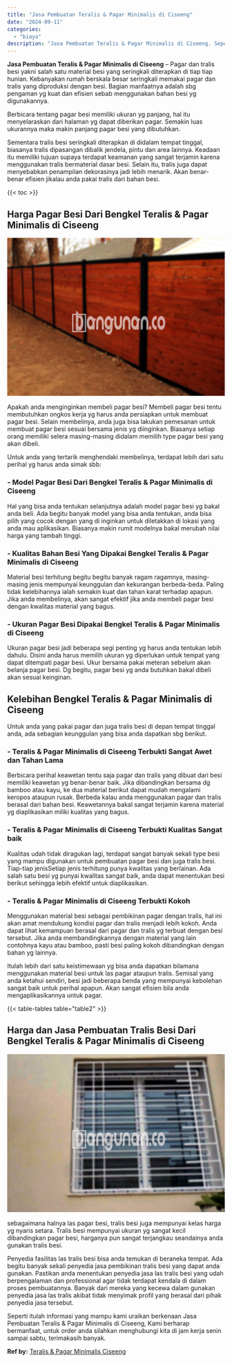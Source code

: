 ```yaml
---
title: "Jasa Pembuatan Teralis & Pagar Minimalis di Ciseeng"
date: "2024-09-11"
categories: 
  - "biaya"
description: "Jasa Pembuatan Teralis & Pagar Minimalis di Ciseeng. Seperti itulah informasi yang mampu kami uraikan berkenaan Jasa Pembuatan Teralis & Pagar Minimalis di C..."
---
```


**Jasa Pembuatan Teralis & Pagar Minimalis di Ciseeng** – Pagar dan tralis besi yakni salah satu material besi yang seringkali diterapkan di tiap tiap hunian. Kebanyakan rumah berskala besar seringkali memakai pagar dan tralis yang diproduksi dengan besi. Bagian manfaatnya adalah sbg pengaman yg kuat dan efisien sebab menggunakan bahan besi yg digunakannya.

Berbicara tentang pagar besi memiliki ukuran yg panjang, hal itu menyelaraskan dari halaman yg dapat diberikan pagar. Semakin luas ukurannya maka makin panjang pagar besi yang dibutuhkan.

Sementara tralis besi seringkali diterapkan di didalam tempat tinggal, biasanya tralis dipasangan dibalik jendela, pintu dan area lainnya. Keadaan itu memiliki tujuan supaya terdapat keamanan yang sangat terjamin karena menggunakan tralis bermaterial dasar besi. Selain itu, tralis juga dapat menyebabkan penampilan dekorasinya jadi lebih menarik. Akan benar-benar efisien jikalau anda pakai tralis dari bahan besi.

{{< toc >}}

## Harga Pagar Besi Dari Bengkel Teralis & Pagar Minimalis di Ciseeng

![Jasa Pembuatan Teralis & Pagar Minimalis di Ciseeng](/images/pagar-minimalis-murah-26.png)

Apakah anda menginginkan membeli pagar besi? Membeli pagar besi tentu membutuhkan ongkos kerja yg harus anda persiapkan untuk membuat pagar besi. Selain membelinya, anda juga bisa lakukan pemesanan untuk membuat pagar besi sesuai bersama jenis yg diinginkan. Biasanya setiap orang memiliki selera masing-masing didalam memilih type pagar besi yang akan dibeli.

Untuk anda yang tertarik menghendaki membelinya, terdapat lebih dari satu perihal yg harus anda simak sbb:
### \- Model Pagar Besi Dari Bengkel Teralis & Pagar Minimalis di Ciseeng

Hal yang bisa anda tentukan selanjutnya adalah model pagar besi yg bakal anda beli. Ada begitu banyak model yang bisa anda tentukan, anda bisa pilih yang cocok dengan yang di inginkan untuk diletakkan di lokasi yang anda mau aplikasikan. Biasanya makin rumit modelnya bakal merubah nilai harga yang tambah tinggi.

### \- Kualitas Bahan Besi Yang Dipakai Bengkel Teralis & Pagar Minimalis di Ciseeng

Material besi terhitung begitu begitu banyak ragam ragamnya, masing-masing jenis mempunyai keunggulan dan kekurangan berbeda-beda. Paling tidak kelebihannya ialah semakin kuat dan tahan karat terhadap apapun. Jika anda membelinya, akan sangat efektif jika anda membeli pagar besi dengan kwalitas material yang bagus.

### \- Ukuran Pagar Besi Dipakai Bengkel Teralis & Pagar Minimalis di Ciseeng

Ukuran pagar besi jadi beberapa segi penting yg harus anda tentukan lebih dahulu. Disini anda harus memilih ukuran yg diperlukan untuk tempat yang dapat ditempati pagar besi. Ukur bersama pakai meteran sebelum akan belanja pagar besi. Dg begitu, pagar besi yg anda butuhkan bakal dibeli akan sesuai keinginan.

## Kelebihan Bengkel Teralis & Pagar Minimalis di Ciseeng

Untuk anda yang pakai pagar dan juga tralis besi di depan tempat tinggal anda, ada sebagian keunggulan yang bisa anda dapatkan sbg berikut.

### \- Teralis & Pagar Minimalis di Ciseeng Terbukti Sangat Awet dan Tahan Lama

Berbicara perihal keawetan tentu saja pagar dan tralis yang dibuat dari besi memiliki keawetan yg benar-benar baik. Jika dibandingkan bersama dg bamboo atau kayu, ke dua material berikut dapat mudah mengalami keropos ataupun rusak. Berbeda kalau anda menggunakan pagar dan tralis berasal dari bahan besi. Keawetannya bakal sangat terjamin karena material yg diaplikasikan miliki kualitas yang bagus.

### \- Teralis & Pagar Minimalis di Ciseeng Terbukti Kualitas Sangat baik

Kualitas udah tidak diragukan lagi, terdapat sangat banyak sekali type besi yang mampu digunakan untuk pembuatan pagar besi dan juga tralis besi. Tiap-tiap jenisSetiap jenis terhitung punya kwalitas yang berlainan. Ada salah satu besi yg punyai kwalitas sangat baik, anda dapat menentukan besi berikut sehingga lebih efektif untuk diaplikasikan.

### \- Teralis & Pagar Minimalis di Ciseeng Terbukti Kokoh

Menggunakan material besi sebagai pembikinan pagar dengan tralis, hal ini akan amat mendukung kondisi pagar dan tralis menjadi lebih kokoh. Anda dapat lihat kemampuan berasal dari pagar dan tralis yg terbuat dengan besi tersebut. Jika anda membandingkannya dengan material yang lain contohnya kayu atau bamboo, pasti besi paling kokoh dibandingkan dengan bahan yg lainnya.

Itulah lebih dari satu keistimewaan yg bisa anda dapatkan bilamana menggunakan material besi untuk las pagar ataupun tralis. Semisal yang anda ketahui sendiri, besi jadi beberapa benda yang mempunyai kebolehan sangat baik untuk perihal apapun. Akan sangat efisien bila anda mengaplikasikannya untuk pagar.

{{< table-tables table="table2" >}}

## Harga dan Jasa Pembuatan Tralis Besi Dari Bengkel Teralis & Pagar Minimalis di Ciseeng

![Jasa Pembuatan Teralis & Pagar Minimalis di Ciseeng](/images/teralis-minimalis-murah-05.png)

sebagaimana halnya las pagar besi, tralis besi juga mempunyai kelas harga yg nyaris setara. Tralis besi mempunyai ukuran yg sangat kecil dibandingkan pagar besi, harganya pun sangat terjangkau seandainya anda gunakan tralis besi.

Penyedia fasilitas las tralis besi bisa anda temukan di beraneka tempat. Ada begitu banyak sekali penyedia jasa pembikinan tralis besi yang dapat anda gunakan. Pastikan anda menentukan penyedia jasa las tralis besi yang udah berpengalaman dan professional agar tidak terdapat kendala di dalam proses pembuatannya. Banyak dari mereka yang kecewa dalam gunakan penyedia jasa las tralis akibat tidak menyimak profil yang berasal dari pihak penyedia jasa tersebut.

Seperti itulah informasi yang mampu kami uraikan berkenaan Jasa Pembuatan Teralis & Pagar Minimalis di Ciseeng, Kami berharap bermanfaat, untuk order anda silahkan menghubungi kita di jam kerja senin sampai sabtu, terimakasih banyak.

**Ref by:** [Teralis & Pagar Minimalis Ciseeng](https://id.wikipedia.org/wiki/Teralis)
